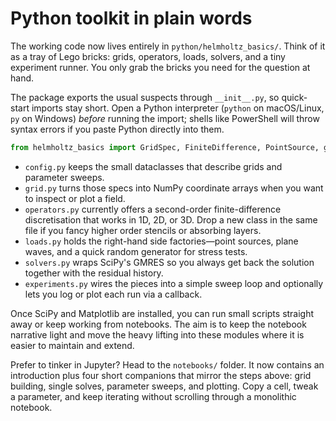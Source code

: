 # Python toolkit in plain words

The working code now lives entirely in `python/helmholtz_basics/`.  Think of it
as a tray of Lego bricks: grids, operators, loads, solvers, and a tiny
experiment runner.  You only grab the bricks you need for the question at hand.

The package exports the usual suspects through `__init__.py`, so quick-start
imports stay short.  Open a Python interpreter (``python`` on macOS/Linux,
``py`` on Windows) _before_ running the import; shells like PowerShell will throw
syntax errors if you paste Python directly into them.

```python
from helmholtz_basics import GridSpec, FiniteDifference, PointSource, gmres_solve
```

- `config.py` keeps the small dataclasses that describe grids and parameter
  sweeps.
- `grid.py` turns those specs into NumPy coordinate arrays when you want to
  inspect or plot a field.
- `operators.py` currently offers a second-order finite-difference
  discretisation that works in 1D, 2D, or 3D.  Drop a new class in the same file
  if you fancy higher order stencils or absorbing layers.
- `loads.py` holds the right-hand side factories—point sources, plane waves, and
  a quick random generator for stress tests.
- `solvers.py` wraps SciPy's GMRES so you always get back the solution together
  with the residual history.
- `experiments.py` wires the pieces into a simple sweep loop and optionally lets
  you log or plot each run via a callback.

Once SciPy and Matplotlib are installed, you can run small scripts straight away
or keep working from notebooks.  The aim is to keep the notebook narrative light
and move the heavy lifting into these modules where it is easier to maintain and
extend.

Prefer to tinker in Jupyter?  Head to the `notebooks/` folder.  It now contains
an introduction plus four short companions that mirror the steps above: grid
building, single solves, parameter sweeps, and plotting.  Copy a cell, tweak a
parameter, and keep iterating without scrolling through a monolithic notebook.
